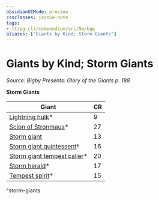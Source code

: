 ```yaml
---
obsidianUIMode: preview
cssclasses: json5e-note
tags:
- ttrpg-cli/compendium/src/5e/bgg
aliases: ["Giants by Kind; Storm Giants"]
---
```

# Giants by Kind; Storm Giants
*Source: Bigby Presents: Glory of the Giants p. 188* 

**Storm Giants**

| Giant | CR |
|-------|----|
| [Lightning hulk](lightning-hulk-bgg.md)* | 9 |
| [Scion of Stronmaus](3-Compendium/CLI/bestiary/giant/scion-of-stronmaus-bgg.md)* | 27 |
| [Storm giant](storm-giant.md) | 13 |
| [Storm giant quintessent](storm-giant-quintessent-mpmm.md)† | 16 |
| [Storm giant tempest caller](storm-giant-tempest-caller-bgg.md)* | 20 |
| [Storm herald](storm-herald-bgg.md)* | 17 |
| [Tempest spirit](tempest-spirit-bgg.md)* | 15 |
^storm-giants